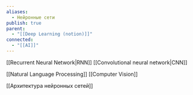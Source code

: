 ```yaml
---
aliases:
  - Нейронные сети
publish: true
parent:
  - "[[Deep Learning (notion)]]"
connected:
  - "[[AI]]"
---
```


[[Recurrent Neural Network|RNN]]
[[Convolutional neural network|CNN]]

[[Natural Language Processing]]
[[Computer Vision]]

[[Архитектура нейронных сетей]]
